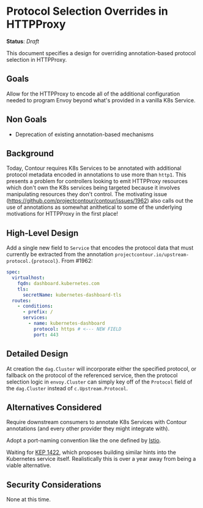 # Protocol Selection Overrides in HTTPProxy

**Status**: _Draft_

This document specifies a design for overriding annotation-based protocol selection in HTTPProxy.

## Goals

Allow for the HTTPProxy to encode all of the additional configuration needed to program Envoy beyond what's provided in a vanilla K8s Service.

## Non Goals

- Deprecation of existing annotation-based mechanisms

## Background

Today, Contour requires K8s Services to be annotated with additional protocol metadata encoded in annotations to use more than `http1`.  This presents a problem for controllers looking to emit HTTPProxy resources which don't own the K8s services being targeted because it involves manipulating resources they don't control.  The motivating issue (https://github.com/projectcontour/contour/issues/1962) also calls out the use of annotations as somewhat anithetical to some of the underlying motivations for HTTPProxy in the first place!

## High-Level Design

Add a single new field to `Service` that encodes the protocol data that must currently be extracted from the annotation `projectcontour.io/upstream-protocol.{protocol}`.  From #1962:

```yaml
spec:
  virtualhost:
    fqdn: dashboard.kubernetes.com
    tls:
      secretName: kubernetes-dashboard-tls
  routes:
    - conditions:
      - prefix: /
      services:
        - name: kubernetes-dashboard
          protocol: https # <--- NEW FIELD
          port: 443
```

## Detailed Design

At creation the `dag.Cluster` will incorporate either the specified protocol, or
fallback on the protocol of the referenced service, then the protocol selection
logic in `envoy.Cluster` can simply key off of the `Protocol` field of the
`dag.Cluster` instead of `c.Upstream.Protocol`.

## Alternatives Considered

Require downstream consumers to annotate K8s Services with Contour annotations (and every other provider they might integrate with).

Adopt a port-naming convention like the one defined by [Istio](https://istio.io/docs/ops/configuration/traffic-management/protocol-selection/).

Waiting for [KEP 1422](https://github.com/kubernetes/enhancements/pull/1422), which proposes building similar hints into the Kubernetes service itself.  Realistically this is over a year away from being a viable alternative.

## Security Considerations

None at this time.
